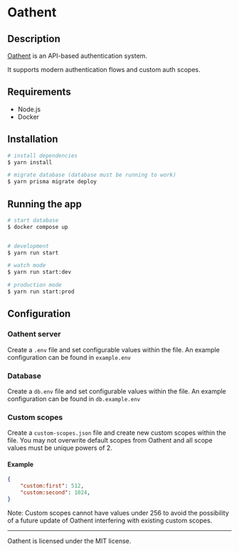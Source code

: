 # Oathent

## Description

[Oathent](https://github.com/Oathent) is an API-based authentication system.

It supports modern authentication flows and custom auth scopes.

## Requirements
- Node.js
- Docker

## Installation

```bash
# install dependencies
$ yarn install

# migrate database (database must be running to work)
$ yarn prisma migrate deploy
```

## Running the app

```bash
# start database
$ docker compose up


# development
$ yarn run start

# watch mode
$ yarn run start:dev

# production mode
$ yarn run start:prod
```

## Configuration

### Oathent server
Create a `.env` file and set configurable values within the file. An example configuration can be found in `example.env`

### Database
Create a `db.env` file and set configurable values within the file. An example configuration can be found in `db.example.env`

### Custom scopes
Create a `custom-scopes.json` file and create new custom scopes within the file. You may not overwrite default scopes from Oathent and all scope values must be unique powers of 2.

#### Example
```json
{
    "custom:first": 512,
    "custom:second": 1024,
}
```
Note: Custom scopes cannot have values under 256 to avoid the possibility of a future update of Oathent interfering with existing custom scopes.

----

Oathent is licensed under the MIT license.